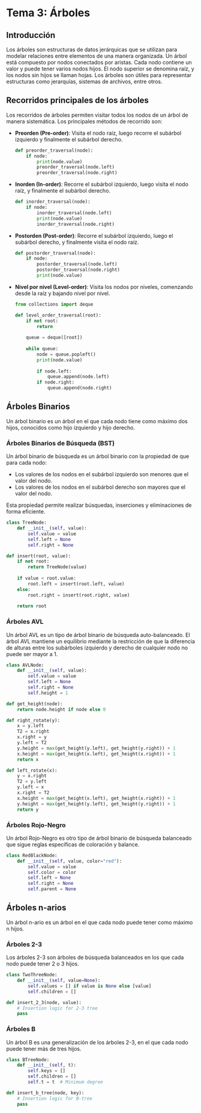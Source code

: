 # **Tema 3: Árboles**

## **Introducción**
Los árboles son estructuras de datos jerárquicas que se utilizan para modelar relaciones entre elementos de una manera organizada. Un árbol está compuesto por nodos conectados por aristas. Cada nodo contiene un valor y puede tener varios nodos hijos. El nodo superior se denomina raíz, y los nodos sin hijos se llaman hojas. Los árboles son útiles para representar estructuras como jerarquías, sistemas de archivos, entre otros.

## **Recorridos principales de los árboles**
Los recorridos de árboles permiten visitar todos los nodos de un árbol de manera sistemática. Los principales métodos de recorrido son:

- **Preorden (Pre-order)**: Visita el nodo raíz, luego recorre el subárbol izquierdo y finalmente el subárbol derecho.

  ```python
  def preorder_traversal(node):
      if node:
          print(node.value)
          preorder_traversal(node.left)
          preorder_traversal(node.right)
  ```

- **Inorden (In-order)**: Recorre el subárbol izquierdo, luego visita el nodo raíz, y finalmente el subárbol derecho.

  ```python
  def inorder_traversal(node):
      if node:
          inorder_traversal(node.left)
          print(node.value)
          inorder_traversal(node.right)
  ```

- **Postorden (Post-order)**: Recorre el subárbol izquierdo, luego el subárbol derecho, y finalmente visita el nodo raíz.

  ```python
  def postorder_traversal(node):
      if node:
          postorder_traversal(node.left)
          postorder_traversal(node.right)
          print(node.value)
  ```

- **Nivel por nivel (Level-order)**: Visita los nodos por niveles, comenzando desde la raíz y bajando nivel por nivel.

  ```python
  from collections import deque

  def level_order_traversal(root):
      if not root:
          return
      
      queue = deque([root])
      
      while queue:
          node = queue.popleft()
          print(node.value)
          
          if node.left:
              queue.append(node.left)
          if node.right:
              queue.append(node.right)
  ```

## **Árboles Binarios**
Un árbol binario es un árbol en el que cada nodo tiene como máximo dos hijos, conocidos como hijo izquierdo y hijo derecho.

### **Árboles Binarios de Búsqueda (BST)**
Un árbol binario de búsqueda es un árbol binario con la propiedad de que para cada nodo:
- Los valores de los nodos en el subárbol izquierdo son menores que el valor del nodo.
- Los valores de los nodos en el subárbol derecho son mayores que el valor del nodo.

Esta propiedad permite realizar búsquedas, inserciones y eliminaciones de forma eficiente.

```python
class TreeNode:
    def __init__(self, value):
        self.value = value
        self.left = None
        self.right = None

def insert(root, value):
    if not root:
        return TreeNode(value)
    
    if value < root.value:
        root.left = insert(root.left, value)
    else:
        root.right = insert(root.right, value)
    
    return root
```

### **Árboles AVL**
Un árbol AVL es un tipo de árbol binario de búsqueda auto-balanceado. El árbol AVL mantiene un equilibrio mediante la restricción de que la diferencia de alturas entre los subárboles izquierdo y derecho de cualquier nodo no puede ser mayor a 1.

```python
class AVLNode:
    def __init__(self, value):
        self.value = value
        self.left = None
        self.right = None
        self.height = 1

def get_height(node):
    return node.height if node else 0

def right_rotate(y):
    x = y.left
    T2 = x.right
    x.right = y
    y.left = T2
    y.height = max(get_height(y.left), get_height(y.right)) + 1
    x.height = max(get_height(x.left), get_height(x.right)) + 1
    return x

def left_rotate(x):
    y = x.right
    T2 = y.left
    y.left = x
    x.right = T2
    x.height = max(get_height(x.left), get_height(x.right)) + 1
    y.height = max(get_height(y.left), get_height(y.right)) + 1
    return y
```

### **Árboles Rojo-Negro**
Un árbol Rojo-Negro es otro tipo de árbol binario de búsqueda balanceado que sigue reglas específicas de coloración y balance.

```python
class RedBlackNode:
    def __init__(self, value, color="red"):
        self.value = value
        self.color = color
        self.left = None
        self.right = None
        self.parent = None
```

## **Árboles n-arios**
Un árbol n-ario es un árbol en el que cada nodo puede tener como máximo n hijos.

### **Árboles 2-3**
Los árboles 2-3 son árboles de búsqueda balanceados en los que cada nodo puede tener 2 o 3 hijos.

```python
class TwoThreeNode:
    def __init__(self, value=None):
        self.values = [] if value is None else [value]
        self.children = []

def insert_2_3(node, value):
    # Insertion logic for 2-3 tree
    pass
```

### **Árboles B**
Un árbol B es una generalización de los árboles 2-3, en el que cada nodo puede tener más de tres hijos.

```python
class BTreeNode:
    def __init__(self, t):
        self.keys = []
        self.children = []
        self.t = t  # Minimum degree

def insert_b_tree(node, key):
    # Insertion logic for B-tree
    pass
```
